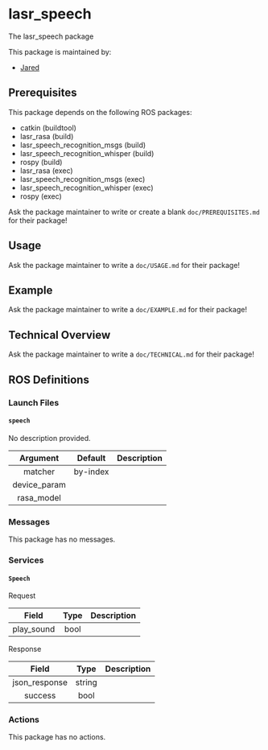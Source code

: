 # lasr_speech

The lasr_speech package

This package is maintained by:

- [Jared](mailto:j.w.swift@outlook.com)

## Prerequisites

This package depends on the following ROS packages:

- catkin (buildtool)
- lasr_rasa (build)
- lasr_speech_recognition_msgs (build)
- lasr_speech_recognition_whisper (build)
- rospy (build)
- lasr_rasa (exec)
- lasr_speech_recognition_msgs (exec)
- lasr_speech_recognition_whisper (exec)
- rospy (exec)

Ask the package maintainer to write or create a blank `doc/PREREQUISITES.md` for their package!

## Usage

Ask the package maintainer to write a `doc/USAGE.md` for their package!

## Example

Ask the package maintainer to write a `doc/EXAMPLE.md` for their package!

## Technical Overview

Ask the package maintainer to write a `doc/TECHNICAL.md` for their package!

## ROS Definitions

### Launch Files

#### `speech`

No description provided.

|   Argument   | Default  | Description |
| :----------: | :------: | ----------- |
|   matcher    | by-index |             |
| device_param |          |             |
|  rasa_model  |          |             |

### Messages

This package has no messages.

### Services

#### `Speech`

Request

|   Field    | Type | Description |
| :--------: | :--: | ----------- |
| play_sound | bool |             |

Response

|     Field     |  Type  | Description |
| :-----------: | :----: | ----------- |
| json_response | string |             |
|    success    |  bool  |             |

### Actions

This package has no actions.
